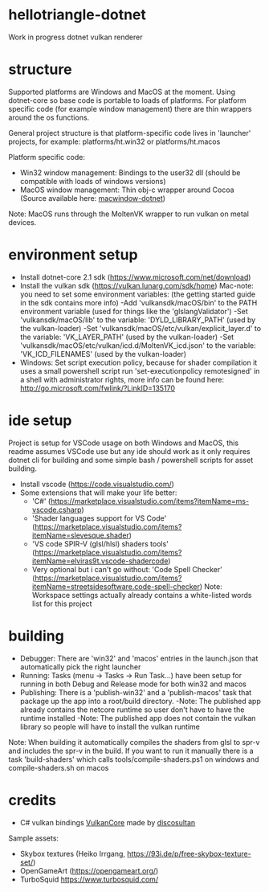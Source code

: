 # hellotriangle-dotnet
Work in progress dotnet vulkan renderer

# structure
Supported platforms are Windows and MacOS at the moment. Using dotnet-core so base code is portable to loads of platforms.
For platform specific code (for example window management) there are thin wrappers around the os functions.

General project structure is that platform-specific code lives in 'launcher' projects, for example: platforms/ht.win32 or platforms/ht.macos

Platform specific code:
- Win32 window management: Bindings to the user32 dll (should be compatible with loads of windows versions)
- MacOS window management: Thin obj-c wrapper around Cocoa (Source available here: [macwindow-dotnet](https://github.com/BastianBlokland/macwindow-dotnet))

Note: MacOS runs through the MoltenVK wrapper to run vulkan on metal devices.

# environment setup
- Install dotnet-core 2.1 sdk (https://www.microsoft.com/net/download)
- Install the vulkan sdk (https://vulkan.lunarg.com/sdk/home)
    Mac-note: you need to set some environment variables: (the getting started guide in the sdk contains more info)
        -Add 'vulkansdk/macOS/bin' to the PATH environment variable (used for things like the 'glslangValidator')
        -Set 'vulkansdk/macOS/lib' to the variable: 'DYLD_LIBRARY_PATH' (used by the vulkan-loader)
        -Set 'vulkansdk/macOS/etc/vulkan/explicit_layer.d' to the variable: 'VK_LAYER_PATH' (used by the vulkan-loader)
        -Set 'vulkansdk/macOS/etc/vulkan/icd.d/MoltenVK_icd.json' to the variable: 'VK_ICD_FILENAMES' (used by the vulkan-loader)
- Windows: Set script execution policy, because for shader compilation it uses a small powershell script
    run 'set-executionpolicy remotesigned' in a shell with administrator rights, more info can be found here: http://go.microsoft.com/fwlink/?LinkID=135170

# ide setup
Project is setup for VSCode usage on both Windows and MacOS, this readme assumes VSCode use but any ide should work as it only requires dotnet cli 
for building and some simple bash / powershell scripts for asset building.
- Install vscode (https://code.visualstudio.com/)
- Some extensions that will make your life better:
    - 'C#' (https://marketplace.visualstudio.com/items?itemName=ms-vscode.csharp)
    - 'Shader languages support for VS Code' (https://marketplace.visualstudio.com/items?itemName=slevesque.shader)
    - 'VS code SPIR-V (glsl/hlsl) shaders tools' (https://marketplace.visualstudio.com/items?itemName=elviras9t.vscode-shadercode)
    - Very optional but i can't go without: 'Code Spell Checker' (https://marketplace.visualstudio.com/items?itemName=streetsidesoftware.code-spell-checker)
        Note: Workspace settings actually already contains a white-listed words list for this project

# building
- Debugger: There are 'win32' and 'macos' entries in the launch.json that automatically pick the right launcher
- Running: Tasks (menu -> Tasks -> Run Task...) have been setup for running in both Debug and Release mode for both win32 and macos
- Publishing: There is a 'publish-win32' and a 'publish-macos' task that package up the app into a root/build directory.
    -Note: The published app already contains the netcore runtime so user don't have to have the runtime installed
    -Note: The published app does not contain the vulkan library so people will have to install the vulkan runtime

Note: When building it automatically compiles the shaders from glsl to spr-v and includes the spr-v in the build. If you want to
run it manually there is a task 'build-shaders' which calls tools/compile-shaders.ps1 on windows and compile-shaders.sh on macos

# credits
- C# vulkan bindings [VulkanCore](https://github.com/discosultan/VulkanCore) made by [discosultan](https://github.com/discosultan)

Sample assets:
- Skybox textures (Heiko Irrgang, https://93i.de/p/free-skybox-texture-set/)
- OpenGameArt (https://opengameart.org/)
- TurboSquid https://www.turbosquid.com/
